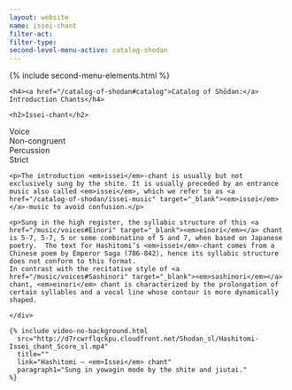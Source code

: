 ```yaml
---
layout: website
name: issei-chant
filter-act:
filter-type:
second-level-menu-active: catalog-shodan
---
```


{% include second-menu-elements.html %}

<main class="page-content">
  <div class="text-container">

    <h4><a href="/catalog-of-shodan#catalog">Catalog of Shōdan:</a> Introduction Chants</h4>

    <h2>Issei-chant</h2>

  <div class="introductory-table">
    <div class="introductory-table__element">
      <div class="introductory-table__term">Voice</div>
      <div class="introductory-table__definition">Non-congruent</div>
    </div>
    <div class="introductory-table__element">
      <div class="introductory-table__term">Percussion</div>
      <div class="introductory-table__definition">Strict</div>
    </div>
    </div>

    <p>The introduction <em>issei</em>-chant is usually but not exclusively sung by the shite. It is usually preceded by an entrance music also called <em>issei</em>, which we refer to as <a href="/catalog-of-shodan/issei-music" target="_blank"><em>issei</em></a>-music to avoid confusion.</p>

    <p>Sung in the high register, the syllabic structure of this <a href="/music/voices#Einori" target="_blank"><em>einori</em></a> chant is 5-7, 5-7, 5 or some combinatino of 5 and 7, when based on Japanese poetry.  The text for Hashitomi’s <em>issei</em>-chant comes from a Chinese poem by Emperor Saga (786-842), hence its syllabic structure does not conform to this format.
    In contrast with the recitative style of <a href="/music/voices#Sashinori" target="_blank"><em>sashinori</em></a> chant, <em>einori</em> chant is characterized by the prolongation of certain syllables and a vocal line whose contour is more dynamically shaped.
</p>

    </div>

    {% include video-no-background.html
      src="http://d7rcwrflqckpu.cloudfront.net/Shodan_sl/Hashitomi-Issei_chant_Score_sl.mp4"
      title=""
      link="Hashitomi – <em>Issei</em> chant"
      paragraph1="Sung in yowagin mode by the shite and jiutai."
    %}

</main>
